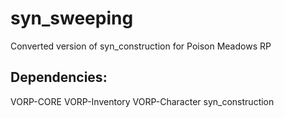 # syn_sweeping
Converted version of syn_construction for Poison Meadows RP

## Dependencies:
VORP-CORE
VORP-Inventory
VORP-Character
syn_construction

